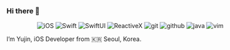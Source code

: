 ### Hi there 👋

<!--stack-->
<div align=right>
 <p>
  <img alt="iOS" src="https://img.shields.io/badge/-iOS-000000?style=flat-square&logo=iOS&logoColor=white" />
  <img alt="Swift" src="https://img.shields.io/badge/-Swift-F05138?style=flat-square&logo=swift&logoColor=white" />
  <img alt="SwiftUI" src="https://img.shields.io/badge/-SwiftUI-0185FF?style=flat-square&logo=swift&logoColor=white" />
  <img alt="ReactiveX" src="https://img.shields.io/badge/-RxSwift-B7178C?style=flat-square&logo=reactivex&logoColor=white" />
  
  <img alt="git" src="https://img.shields.io/badge/-Git-F05032?style=flat-square&logo=git&logoColor=white" />
  <img alt="github" src="https://img.shields.io/badge/-GitHub-181717?style=flat-square&logoGitHub&logoColor=white" />
  <img alt="java" src="https://img.shields.io/badge/-Java-007396?style=flat-square&logo=JAVA&logoColor=white" />
  <img alt="vim" src="https://img.shields.io/badge/-Vim-019733?style=flat-square&logo=Vim&logoColor=white" />

 </p>
</div>

<!-- introduce -->
I’m Yujin, iOS Developer from 🇰🇷 Seoul, Korea.


  <!--
**eujin811/eujin811** is a ✨ _special_ ✨ repository because its `README.md` (this file) appears on your GitHub profile.

Here are some ideas to get you started:

- 🔭 I’m currently working on ...
- 🌱 I’m currently learning ...
- 👯 I’m looking to collaborate on ...
- 🤔 I’m looking for help with ...
- 💬 Ask me about ...
- 📫 How to reach me: ...
- 😄 Pronouns: ...
- ⚡ Fun fact: ...
-->

